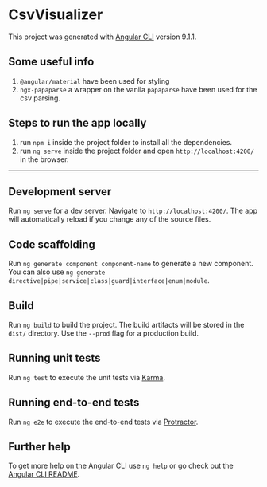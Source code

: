 # CsvVisualizer

This project was generated with [Angular CLI](https://github.com/angular/angular-cli) version 9.1.1.

## Some useful info

1. `@angular/material` have been used for styling
1. `ngx-papaparse` a wrapper on the vanila `papaparse` have been used for the csv parsing.

## Steps to run the app locally

1. run `npm i` inside the project folder to install all the dependencies.
1. run `ng serve` inside the project folder and open `http://localhost:4200/` in the browser.

---

## Development server

Run `ng serve` for a dev server. Navigate to `http://localhost:4200/`. The app will automatically reload if you change any of the source files.

## Code scaffolding

Run `ng generate component component-name` to generate a new component. You can also use `ng generate directive|pipe|service|class|guard|interface|enum|module`.

## Build

Run `ng build` to build the project. The build artifacts will be stored in the `dist/` directory. Use the `--prod` flag for a production build.

## Running unit tests

Run `ng test` to execute the unit tests via [Karma](https://karma-runner.github.io).

## Running end-to-end tests

Run `ng e2e` to execute the end-to-end tests via [Protractor](http://www.protractortest.org/).

## Further help

To get more help on the Angular CLI use `ng help` or go check out the [Angular CLI README](https://github.com/angular/angular-cli/blob/master/README.md).
